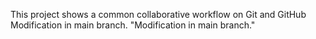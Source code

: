This project shows a common collaborative workflow on Git and GitHub
Modification in main branch.
"Modification in main branch." 
